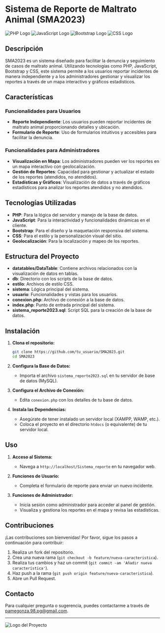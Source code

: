 # Sistema de Reporte de Maltrato Animal (SMA2023)

![PHP Logo](https://www.php.net/images/logos/php-logo.svg)
![JavaScript Logo](https://upload.wikimedia.org/wikipedia/commons/6/6a/JavaScript-logo.png)
![Bootstrap Logo](https://getbootstrap.com/docs/5.0/assets/brand/bootstrap-logo-shadow.png)
![CSS Logo](https://upload.wikimedia.org/wikipedia/commons/d/d5/CSS3_logo_and_wordmark.svg)

## Descripción

SMA2023 es un sistema diseñado para facilitar la denuncia y seguimiento de casos de maltrato animal. Utilizando tecnologías como PHP, JavaScript, Bootstrap y CSS, este sistema permite a los usuarios reportar incidentes de manera independiente y a los administradores gestionar y visualizar los reportes a través de un mapa interactivo y gráficos estadísticos.

## Características

### Funcionalidades para Usuarios

- **Reporte Independiente**: Los usuarios pueden reportar incidentes de maltrato animal proporcionando detalles y ubicación.
- **Formulario de Reporte**: Uso de formularios intuitivos y accesibles para facilitar la denuncia.

### Funcionalidades para Administradores

- **Visualización en Mapa**: Los administradores pueden ver los reportes en un mapa interactivo con geolocalización.
- **Gestión de Reportes**: Capacidad para gestionar y actualizar el estado de los reportes (atendidos, no atendidos).
- **Estadísticas y Gráficos**: Visualización de datos a través de gráficos estadísticos para analizar los reportes atendidos y no atendidos.

## Tecnologías Utilizadas

- **PHP**: Para la lógica del servidor y manejo de la base de datos.
- **JavaScript**: Para la interactividad y funcionalidades dinámicas en el cliente.
- **Bootstrap**: Para el diseño y la maquetación responsiva del sistema.
- **CSS**: Para el estilo y la personalización visual del sitio.
- **Geolocalización**: Para la localización y mapeo de los reportes.

## Estructura del Proyecto

- **datatables/DataTable**: Contiene archivos relacionados con la visualización de datos en tablas.
- **db**: Directorio con los scripts de la base de datos.
- **estilo**: Archivos de estilo CSS.
- **sistema**: Lógica principal del sistema.
- **usuario**: Funcionalidades y vistas para los usuarios.
- **conexion.php**: Archivo de conexión a la base de datos.
- **index.php**: Punto de entrada principal del sistema.
- **sistema_reporte2023.sql**: Script SQL para la creación de la base de datos.

## Instalación

1. **Clona el repositorio:**

    ```sh
    git clone https://github.com/tu_usuario/SMA2023.git
    cd SMA2023
    ```

2. **Configura la Base de Datos:**

    - Importa el archivo `sistema_reporte2023.sql` en tu servidor de base de datos (MySQL).

3. **Configura el Archivo de Conexión:**

    - Edita `conexion.php` con los detalles de tu base de datos.

4. **Instala las Dependencias:**

    - Asegúrate de tener instalado un servidor local (XAMPP, WAMP, etc.).
    - Coloca el proyecto en el directorio `htdocs` (o equivalente) de tu servidor local.

## Uso

1. **Acceso al Sistema:**

    - Navega a `http://localhost/Sistema_reporte` en tu navegador web.

2. **Funciones de Usuario:**

    - Completa el formulario de reporte para enviar un nuevo incidente.

3. **Funciones de Administrador:**

    - Inicia sesión como administrador para acceder al panel de gestión.
    - Visualiza y gestiona los reportes en el mapa y revisa las estadísticas.

## Contribuciones

¡Las contribuciones son bienvenidas! Por favor, sigue los pasos a continuación para contribuir:

1. Realiza un fork del repositorio.
2. Crea una nueva rama (`git checkout -b feature/nueva-caracteristica`).
3. Realiza tus cambios y haz un commit (`git commit -am 'Añadir nueva característica'`).
4. Haz push a la rama (`git push origin feature/nueva-caracteristica`).
5. Abre un Pull Request.


## Contacto

Para cualquier pregunta o sugerencia, puedes contactarme a través de pamegonza.98.pg@gmail.com.

---

![Logo del Proyecto](URL_DEL_LOGO)
